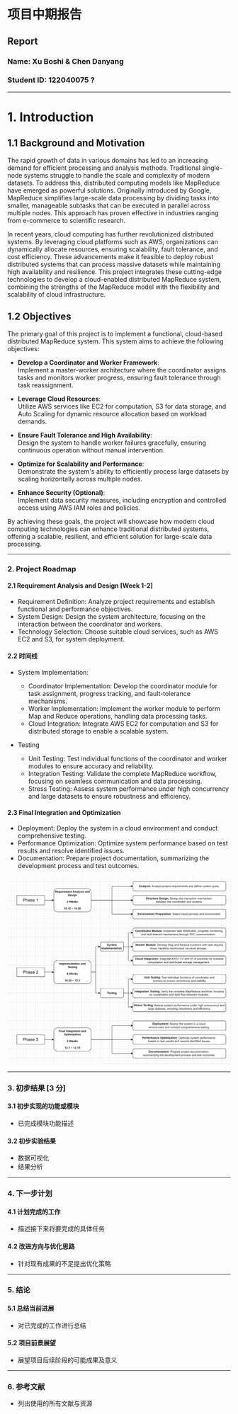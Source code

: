 # **项目中期报告**  
## **Report**  

### Name: Xu Boshi & Chen Danyang
### Student ID: 122040075 ? 

---

# **1. Introduction**

## **1.1 Background and Motivation**  
The rapid growth of data in various domains has led to an increasing demand for efficient processing and analysis methods. Traditional single-node systems struggle to handle the scale and complexity of modern datasets. To address this, distributed computing models like MapReduce have emerged as powerful solutions. Originally introduced by Google, MapReduce simplifies large-scale data processing by dividing tasks into smaller, manageable subtasks that can be executed in parallel across multiple nodes. This approach has proven effective in industries ranging from e-commerce to scientific research.

In recent years, cloud computing has further revolutionized distributed systems. By leveraging cloud platforms such as AWS, organizations can dynamically allocate resources, ensuring scalability, fault tolerance, and cost efficiency. These advancements make it feasible to deploy robust distributed systems that can process massive datasets while maintaining high availability and resilience. This project integrates these cutting-edge technologies to develop a cloud-enabled distributed MapReduce system, combining the strengths of the MapReduce model with the flexibility and scalability of cloud infrastructure.

## **1.2 Objectives**  
The primary goal of this project is to implement a functional, cloud-based distributed MapReduce system. This system aims to achieve the following objectives:  

- **Develop a Coordinator and Worker Framework**:  
  Implement a master-worker architecture where the coordinator assigns tasks and monitors worker progress, ensuring fault tolerance through task reassignment.  

- **Leverage Cloud Resources**:  
  Utilize AWS services like EC2 for computation, S3 for data storage, and Auto Scaling for dynamic resource allocation based on workload demands.  

- **Ensure Fault Tolerance and High Availability**:  
  Design the system to handle worker failures gracefully, ensuring continuous operation without manual intervention.  

- **Optimize for Scalability and Performance**:  
  Demonstrate the system's ability to efficiently process large datasets by scaling horizontally across multiple nodes.  

- **Enhance Security (Optional)**:  
  Implement data security measures, including encryption and controlled access using AWS IAM roles and policies.  

By achieving these goals, the project will showcase how modern cloud computing technologies can enhance traditional distributed systems, offering a scalable, resilient, and efficient solution for large-scale data processing.


---

### **2. Project Roadmap**   
#### 2.1 Requirement Analysis and Design [Week 1-2]  
- Requirement Definition: Analyze project requirements and establish functional and performance objectives.
- System Design: Design the system architecture, focusing on the interaction between the coordinator and workers.
- Technology Selection: Choose suitable cloud services, such as AWS EC2 and S3, for system deployment.  

#### 2.2 时间线  
- System Implementation: 
  - Coordinator Implementation: Develop the coordinator module for task assignment, progress tracking, and fault-tolerance mechanisms.
  - Worker Implementation: Implement the worker module to perform Map and Reduce operations, handling data processing tasks.
  - Cloud Integration: Integrate AWS EC2 for computation and S3 for distributed storage to enable a scalable system.

- Testing
  - Unit Testing: Test individual functions of the coordinator and worker modules to ensure accuracy and reliability.
  - Integration Testing: Validate the complete MapReduce workflow, focusing on seamless communication and data processing.
  - Stress Testing: Assess system performance under high concurrency and large datasets to ensure robustness and efficiency. 

#### 2.3 Final Integration and Optimization  
- Deployment: Deploy the system in a cloud 
environment and conduct comprehensive testing.  
- Performance Optimization: Optimize system performance 
based on test results and resolve identified issues.
- Documentation: Prepare project documentation, 
summarizing the development process and test outcomes.

![timeline](image.png)

---

### **3. 初步结果** [3 分]  
#### 3.1 初步实现的功能或模块  
- 已完成模块功能描述  

#### 3.2 初步实验结果  
- 数据可视化  
- 结果分析  

---

### **4. 下一步计划**  

#### 4.1 计划完成的工作  
- 描述接下来将要完成的具体任务  

#### 4.2 改进方向与优化思路  
- 针对现有成果的不足提出优化策略  

---

### **5. 结论**  
#### 5.1 总结当前进展  
- 对已完成的工作进行总结  

#### 5.2 项目前景展望  
- 展望项目后续阶段的可能成果及意义  

---

### **6. 参考文献**  
- 列出使用的所有文献与资源  
